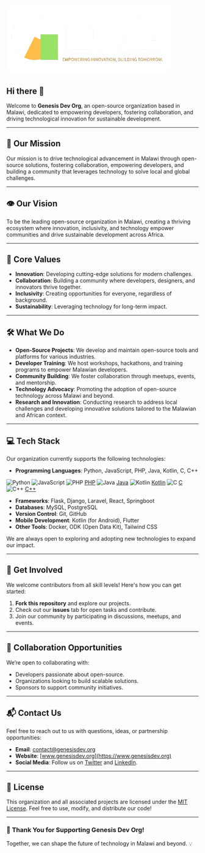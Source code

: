# ![Genesis logo](GenesisV2.png)

## Hi there 👋
Welcome to **Genesis Dev Org**, an open-source organization based in Malawi, dedicated to empowering developers, fostering collaboration, and driving technological innovation for sustainable development.

---

## 🌟 **Our Mission**

Our mission is to drive technological advancement in Malawi through open-source solutions, fostering collaboration, empowering developers, and building a community that leverages technology to solve local and global challenges.

---

## 👁️ **Our Vision**

To be the leading open-source organization in Malawi, creating a thriving ecosystem where innovation, inclusivity, and technology empower communities and drive sustainable development across Africa.

---

## 🎯 **Core Values**

- **Innovation**: Developing cutting-edge solutions for modern challenges.
- **Collaboration**: Building a community where developers, designers, and innovators thrive together.
- **Inclusivity**: Creating opportunities for everyone, regardless of background.
- **Sustainability**: Leveraging technology for long-term impact.

---

## 🛠️ **What We Do**

- **Open-Source Projects**: We develop and maintain open-source tools and platforms for various industries.
- **Developer Training**: We host workshops, hackathons, and training programs to empower Malawian developers.
- **Community Building**: We foster collaboration through meetups, events, and mentorship.
- **Technology Advocacy**: Promoting the adoption of open-source technology across Malawi and beyond.
- **Research and Innovation**: Conducting research to address local challenges and developing innovative solutions tailored to the Malawian and African context.

---

## 💻 **Tech Stack**

Our organization currently supports the following technologies:

- **Programming Languages**: Python, JavaScript, PHP, Java, Kotlin, C, C++
  
![Python](https://img.shields.io/badge/-Python-blue?logo=python&logoColor=white) [](https://www.python.org/)
![JavaScript](https://img.shields.io/badge/-JavaScript-yellow?logo=javascript&logoColor=white) [](https://developer.mozilla.org/en-US/docs/Web/JavaScript)
![PHP](https://img.shields.io/badge/-PHP-777BB4?logo=php&logoColor=white) [PHP](https://www.php.net/)
![Java](https://img.shields.io/badge/-Java-orange?logo=java&logoColor=white) [Java](https://www.java.com/)
![Kotlin](https://img.shields.io/badge/-Kotlin-purple?logo=kotlin&logoColor=white) [Kotlin](https://kotlinlang.org/)
![C](https://img.shields.io/badge/-C-gray?logo=c&logoColor=white) [C](https://en.wikipedia.org/wiki/C_(programming_language))
![C++](https://img.shields.io/badge/-C++-00599C?logo=c%2B%2B&logoColor=white) [C++](https://en.wikipedia.org/wiki/C%2B%2B)
- **Frameworks**: Flask, Django, Laravel, React, Springboot
- **Databases**: MySQL, PostgreSQL
- **Version Control**: Git, GitHub
- **Mobile Development**: Kotlin (for Android), Flutter
- **Other Tools**: Docker, ODK (Open Data Kit), Tailwind CSS

We are always open to exploring and adopting new technologies to expand our impact.

---

## 🚀 **Get Involved**

We welcome contributors from all skill levels! Here's how you can get started:

1. **Fork this repository** and explore our projects.
2. Check out our **issues** tab for open tasks and contribute.
3. Join our community by participating in discussions, meetups, and events.

---

## 🤝 **Collaboration Opportunities**

We’re open to collaborating with:
- Developers passionate about open-source.
- Organizations looking to build scalable solutions.
- Sponsors to support community initiatives.

---

## 📬 **Contact Us**

Feel free to reach out to us with questions, ideas, or partnership opportunities:

- **Email**: [contact@genesisdev.org](mailto:contact@genesisdev.org)
- **Website**: [www.genesisdev.org](https://www.genesisdev.org)
- **Social Media**: Follow us on [Twitter](https://twitter.com/genesisdevorg) and [LinkedIn](https://linkedin.com/company/genesisdevorg).

---

## 📄 **License**

This organization and all associated projects are licensed under the [MIT License](LICENSE). Feel free to use, modify, and distribute our code!

---

### 🙌 **Thank You for Supporting Genesis Dev Org!**

Together, we can shape the future of technology in Malawi and beyond. 💡

<!--

**Here are some ideas to get you started:**

🙋‍♀️ A short introduction - what is your organization all about?
🌈 Contribution guidelines - how can the community get involved?
👩‍💻 Useful resources - where can the community find your docs? Is there anything else the community should know?
🍿 Fun facts - what does your team eat for breakfast?
🧙 Remember, you can do mighty things with the power of [Markdown](https://docs.github.com/github/writing-on-github/getting-started-with-writing-and-formatting-on-github/basic-writing-and-formatting-syntax)
-->
